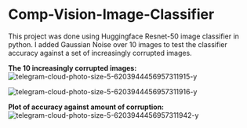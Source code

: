 # Comp-Vision-Image-Classifier

This project was done using Huggingface Resnet-50 image classifier in python. I added Gaussian Noise over 10 images to test the classifier accuracy against a set of increasingly corrupted images. 

**The 10 increasingly corrupted images:**
![telegram-cloud-photo-size-5-6203944456957311915-y](https://github.com/estherteo/Comp-Vision-Image-Classifier/assets/104299126/b9030cfb-abc8-4032-a0e4-9b8b874c8210)

![telegram-cloud-photo-size-5-6203944456957311916-y](https://github.com/estherteo/Comp-Vision-Image-Classifier/assets/104299126/3b2a53af-9eac-4a27-a57f-e095e6fe5e5f)


**Plot of accuracy against amount of corruption:**
![telegram-cloud-photo-size-5-6203944456957311942-y](https://github.com/estherteo/Comp-Vision-Image-Classifier/assets/104299126/866fb06c-40ee-4280-ab6e-3c5dfe07836a)
